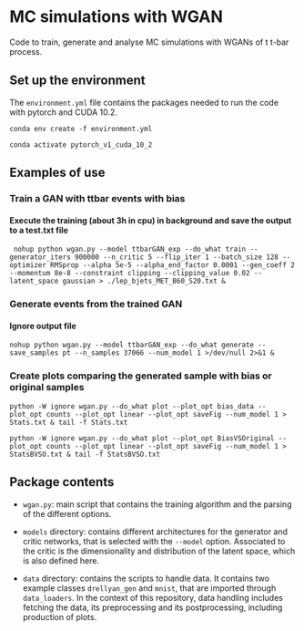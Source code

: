 # MC simulations with WGAN 

Code to train, generate and analyse MC simulations with WGANs of t t-bar process.

## Set up the environment 

The `environment.yml` file contains the packages needed to run the code with pytorch and CUDA 10.2. 


```conda env create -f environment.yml```

```conda activate pytorch_v1_cuda_10_2```

## Examples of use

### Train a GAN with ttbar events with bias
#### Execute the training (about 3h in cpu) in background and save the output to a test.txt file

``` nohup python wgan.py --model ttbarGAN_exp --do_what train --generator_iters 900000 --n_critic 5 --flip_iter 1 --batch_size 128 --optimizer RMSprop --alpha 5e-5 --alpha_end_factor 0.0001 --gen_coeff 2 --momentum 8e-8 --constraint clipping --clipping_value 0.02 --latent_space gaussian > ./lep_bjets_MET_B60_S20.txt &```

### Generate events from the trained GAN
#### Ignore output file

```nohup python wgan.py --model ttbarGAN_exp --do_what generate --save_samples pt --n_samples 37066 --num_model 1 >/dev/null 2>&1 &```

### Create plots comparing the generated sample with bias or original samples

```python -W ignore wgan.py --do_what plot --plot_opt bias_data --plot_opt counts --plot_opt linear --plot_opt saveFig --num_model 1 > Stats.txt & tail -f Stats.txt```

```python -W ignore wgan.py --do_what plot --plot_opt BiasVSOriginal --plot_opt counts --plot_opt linear --plot_opt saveFig --num_model 1 > StatsBVSO.txt & tail -f StatsBVSO.txt```


## Package contents

- `wgan.py`: main script that contains the training algorithm and the parsing of the different options.

- `models` directory: contains different architectures for the generator and critic networks, that is selected with the `--model` option. Associated to the critic is the dimensionality and distribution of the latent space, which is also defined here. 

- `data` directory: contains the scripts to handle data. It contains two example classes `drellyan_gen` and `mnist`, that are imported through `data_loaders`. In the context of this repository, data handling includes fetching the data, its preprocessing and its postprocessing, including production of plots. 


